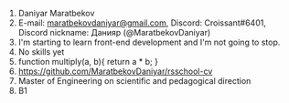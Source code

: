 1. Daniyar Maratbekov
2. E-mail: maratbekovdaniyar@gmail.com, Discord: Croissant#6401, Discord nickname: Данияр (@MaratbekovDaniyar)
3. I'm starting to learn front-end development and I'm not going to stop.
4. No skills yet
5. function multiply(a, b){
return a * b;
}
6. https://github.com/MaratbekovDaniyar/rsschool-cv
7. Master of Engineering on scientific and pedagogical direction
8. B1
